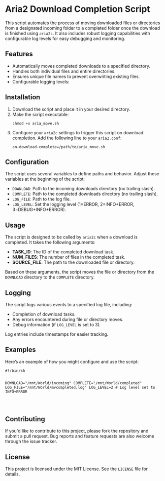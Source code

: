 <!DOCTYPE html>
<html lang="en">
<head>
    <meta charset="UTF-8">
    <meta name="viewport" content="width=device-width, initial-scale=1.0">
</head>
<body>

<h1>Aria2 Download Completion Script</h1>

<p>This script automates the process of moving downloaded files or directories from a designated incoming folder to a completed folder once the download is finished using <code>aria2c</code>. It also includes robust logging capabilities with configurable log levels for easy debugging and monitoring.</p>

<h2>Features</h2>
<ul>
    <li>Automatically moves completed downloads to a specified directory.</li>
    <li>Handles both individual files and entire directories.</li>
    <li>Ensures unique file names to prevent overwriting existing files.</li>
    <li>Configurable logging levels:
</ul>

<h2>Installation</h2>
<ol>
    <li>Download the script and place it in your desired directory.</li>
    <li>Make the script executable:
        <pre><code>chmod +x aria_move.sh</code></pre>
    </li>
    <li>Configure your <code>aria2c</code> settings to trigger this script on download completion. Add the following line to your <code>aria2.conf</code>:
        <pre><code>on-download-complete=/path/to/aria_move.sh</code></pre>
    </li>
</ol>

<h2>Configuration</h2>
<p>The script uses several variables to define paths and behavior. Adjust these variables at the beginning of the script:</p>
<ul>
    <li><code>DOWNLOAD</code>: Path to the incoming downloads directory (no trailing slash).</li>
    <li><code>COMPLETE</code>: Path to the completed downloads directory (no trailing slash).</li>
    <li><code>LOG_FILE</code>: Path to the log file.</li>
    <li><code>LOG_LEVEL</code>: Set the logging level (1=ERROR, 2=INFO+ERROR, 3=DEBUG+INFO+ERROR).</li>
</ul>

<h2>Usage</h2>
<p>The script is designed to be called by <code>aria2c</code> when a download is completed. It takes the following arguments:</p>
<ul>
    <li><strong>TASK_ID</strong>: The ID of the completed download task.</li>
    <li><strong>NUM_FILES</strong>: The number of files in the completed task.</li>
    <li><strong>SOURCE_FILE</strong>: The path to the downloaded file or directory.</li>
</ul>
<p>Based on these arguments, the script moves the file or directory from the <code>DOWNLOAD</code> directory to the <code>COMPLETE</code> directory.</p>

<h2>Logging</h2>
<p>The script logs various events to a specified log file, including:</p>
<ul>
    <li>Completion of download tasks.</li>
    <li>Any errors encountered during file or directory moves.</li>
    <li>Debug information (if <code>LOG_LEVEL</code> is set to 3).</li>
</ul>
<p>Log entries include timestamps for easier tracking.</p>

<h2>Examples</h2>
<p>Here’s an example of how you might configure and use the script:</p>
<pre><code>#!/bin/sh

DOWNLOAD="/mnt/World/incoming"
COMPLETE="/mnt/World/completed"
LOG_FILE="/mnt/World/mvcompleted.log"
LOG_LEVEL=2  # Log level set to INFO+ERROR

</code></pre>

<h2>Contributing</h2>
<p>If you'd like to contribute to this project, please fork the repository and submit a pull request. Bug reports and feature requests are also welcome through the issue tracker.</p>

<h2>License</h2>
<p>This project is licensed under the MIT License. See the <code>LICENSE</code> file for details.</p>

</body>
</html>
